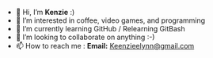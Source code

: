 - 👋 Hi, I’m **Kenzie** :)
- 👀 I’m interested in coffee, video games, and programming
- 🌱 I’m currently learning GitHub / Relearning GitBash
- 💞️ I’m looking to collaborate on anything :-)
- 📫 How to reach me :
        **Email:** Keenzieelynn@gmail.com

<!---
McKenzieLynn/McKenzieLynn is a ✨ special ✨ repository because its `README.md` (this file) appears on your GitHub profile.
You can click the Preview link to take a look at your changes.
--->
